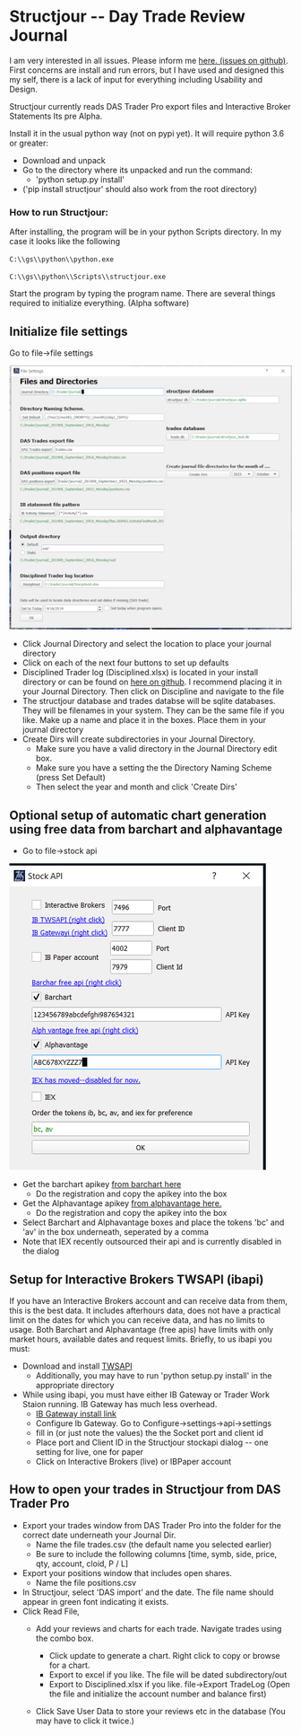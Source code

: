 # Structjour -- Day Trade Review Journal

I am very interested in all issues. Please inform me [here. (issues on github)](https://github.com/MikePia/structjour/issues). First concerns are install and run errors, but I have used and designed this my self, there is a lack of input for everything including Usability and Design.

Structjour currently reads DAS Trader Pro export files and Interactive Broker Statements
Its pre Alpha. 

Install it in the usual python way (not on pypi yet). It will require python 3.6 or greater:
   * Download and unpack
   * Go to the directory where its unpacked and run the command:
       * 'python setup.py install'
   * ('pip install structjour' should also work from the root directory)


   

### How to run Structjour:

After installing, the program will be in your python Scripts directory. In my case it looks like the following
 
   `C:\\gs\\python\\python.exe`

   `C:\\gs\\python\\Scripts\\structjour.exe`

Start the program by typing the program name. There are several things required to initialize everything. (Alpha software)

## Initialize file settings
Go to file->file settings

![filesettings.png](images/filesettings.png)


  * Click Journal Directory and select the location to place your journal directory
  * Click on each of the next four buttons to set up defaults
  * Disciplined Trader log (Disciplined.xlsx) is located in your install directory or can be found on [here on github](https://github.com/MikePia/structjour/raw/master/Disciplined.xlsx ). I recommend placing it in your Journal Directory. Then click on Discipline and navigate to the file
   * The structjour database and trades databse will be sqlite databases. They will be filenames in your system. They can be the same file if you like. Make up a name and place it in the boxes. Place them in your journal directory
   * Create Dirs will create subdirectories in your Journal Directory. 
       * Make sure you have a valid directory in the Journal Directory edit box.
       * Make sure you have a setting the the Directory Naming Scheme (press Set Default)
       * Then select the year and month and click 'Create Dirs'

## Optional setup of automatic chart generation using free data from barchart and alphavantage
   * Go to file->stock api 

![filesettings.png](images/stockapi.png)

   * Get the barchart apikey [from barchart here](https://www.barchart.com/ondemand/free-market-data-api )
      * Do the registration and copy the apikey into the box
   * Get the Alphavantage apikey [from alphavantage here.](https://www.alphavantage.co/support/#api-key) 
      * Do the registration and copy the apikey into the box
   * Select Barchart and Alphavantage boxes and place the tokens 'bc' and 'av' in the box underneath, seperated by a comma
   * Note that IEX recently outsourced their api and is currently disabled in the dialog

## Setup for Interactive Brokers TWSAPI (ibapi)
If you have an Interactive Brokers account and can receive data from them, this is the best data. It includes afterhours data, does not have a practical limit on the dates for which you can receive data, and has no limits to usage. Both Barchart and Alphavantage (free apis) have limits with only market hours, available dates and request limits.
Briefly, to us ibapi you must:
   * Download and install [TWSAPI](https://interactivebrokers.github.io/) 
      * Additionally, you may have to run 'python setup.py install' in the appropriate directory
   * While using ibapi, you must have either IB Gateway or Trader Work Staion running. IB Gateway has much less overhead. 
      * [IB Gateway install link](https://www.interactivebrokers.com/en/index.php?f=16457)
      * Configure Ib Gateway. Go to Configure->settings->api->settings
      * fill in (or just note the values) the the Socket port and client id
      * Place port and Client ID in the Structjour stockapi dialog -- one setting for live, one for paper
      * Click on Interactive Brokers (live) or IBPaper account

## How to open your trades in Structjour from DAS Trader Pro
   * Export your trades window from DAS Trader Pro into the folder for the correct date underneath your Journal Dir. 
      * Name the file trades.csv (the default name you selected earlier)
      * Be sure to include the following columns [time, symb, side, price, qty, account, cloid, P / L] 
   * Export your positions window that includes open shares. 
      * Name the file positions.csv
   * In Structjour, select 'DAS import' and the date. The file name should appear in green font indicating it exists.
   * Click Read File,   
      * Add your reviews and charts for each trade. Navigate trades using the combo box.
          * Click update to generate a chart. Right click to copy or browse for a chart.
          * Export to excel if you like. The file will be dated subdirectory/out
          * Export to Disciplined.xlsx if you like. file->Export TradeLog (Open the file and initialize the account number and balance first)

      * Click Save User Data to store your reviews etc in the database (You may have to click it twice.)
